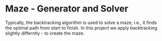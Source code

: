 # Maze - Generator and Solver
Typically, the backtracking algorithm is used to solve a maze, i.e., it finds the optimal path from start to finish. In this project we apply backtracking slightly differntly - to create the maze. 

